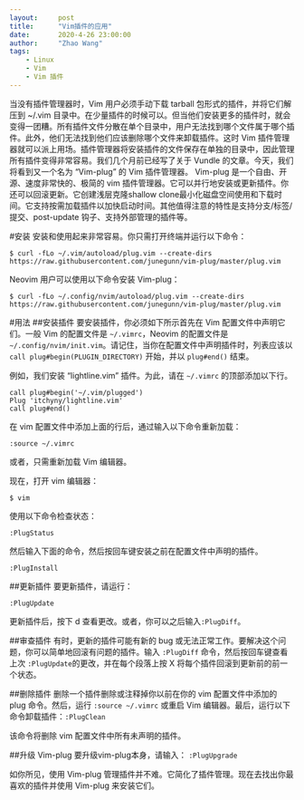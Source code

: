 ```yaml
---
layout:     post
title:      "Vim插件的应用"
date:       2020-4-26 23:00:00
author:     "Zhao Wang"
tags:
    - Linux
    - Vim
    - Vim 插件 
---
```

当没有插件管理器时，Vim 用户必须手动下载 tarball 包形式的插件，并将它们解压到 ~/.vim 目录中。在少量插件的时候可以。但当他们安装更多的插件时，就会变得一团糟。所有插件文件分散在单个目录中，用户无法找到哪个文件属于哪个插件。此外，他们无法找到他们应该删除哪个文件来卸载插件。这时 Vim 插件管理器就可以派上用场。插件管理器将安装插件的文件保存在单独的目录中，因此管理所有插件变得非常容易。我们几个月前已经写了关于 Vundle 的文章。今天，我们将看到又一个名为 “Vim-plug” 的 Vim 插件管理器。
Vim-plug 是一个自由、开源、速度非常快的、极简的 vim 插件管理器。它可以并行地安装或更新插件。你还可以回滚更新。它创建浅层克隆shallow clone最小化磁盘空间使用和下载时间。它支持按需加载插件以加快启动时间。其他值得注意的特性是支持分支/标签/提交、post-update 钩子、支持外部管理的插件等。


#安装
安装和使用起来非常容易。你只需打开终端并运行以下命令：


	$ curl -fLo ~/.vim/autoload/plug.vim --create-dirs https://raw.githubusercontent.com/junegunn/vim-plug/master/plug.vim

	
Neovim 用户可以使用以下命令安装 Vim-plug：


	$ curl -fLo ~/.config/nvim/autoload/plug.vim --create-dirs https://raw.githubusercontent.com/junegunn/vim-plug/master/plug.vim


#用法
##安装插件
要安装插件，你必须如下所示首先在 Vim 配置文件中声明它们。一般 Vim 的配置文件是 `~/.vimrc`，Neovim 的配置文件是 `~/.config/nvim/init.vim`。请记住，当你在配置文件中声明插件时，列表应该以 `call plug#begin(PLUGIN_DIRECTORY)` 开始，并以 `plug#end()` 结束。

例如，我们安装 “lightline.vim” 插件。为此，请在 `~/.vimrc` 的顶部添加以下行。


	call plug#begin('~/.vim/plugged')
	Plug 'itchyny/lightline.vim'
	call plug#end()



在 vim 配置文件中添加上面的行后，通过输入以下命令重新加载：


`:source ~/.vimrc`


或者，只需重新加载 Vim 编辑器。


现在，打开 vim 编辑器：


`$ vim`


使用以下命令检查状态：


`:PlugStatus`


然后输入下面的命令，然后按回车键安装之前在配置文件中声明的插件。


`:PlugInstall`


##更新插件
要更新插件，请运行：
 

`:PlugUpdate`


更新插件后，按下 d 查看更改。或者，你可以之后输入`:PlugDiff`。

##审查插件
有时，更新的插件可能有新的 bug 或无法正常工作。要解决这个问题，你可以简单地回滚有问题的插件。输入 `:PlugDiff` 命令，然后按回车键查看上次 `:PlugUpdate`的更改，并在每个段落上按 X 将每个插件回滚到更新前的前一个状态。

##删除插件
删除一个插件删除或注释掉你以前在你的 vim 配置文件中添加的 plug 命令。然后，运行 `:source ~/.vimrc` 或重启 Vim 编辑器。最后，运行以下命令卸载插件：`:PlugClean`


该命令将删除 vim 配置文件中所有未声明的插件。


##升级 Vim-plug
要升级vim-plug本身，请输入：
`:PlugUpgrade`

如你所见，使用 Vim-plug 管理插件并不难。它简化了插件管理。现在去找出你最喜欢的插件并使用 Vim-plug 来安装它们。


